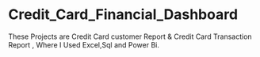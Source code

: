 # Credit_Card_Financial_Dashboard
 These Projects are Credit Card customer Report & Credit Card Transaction Report , Where I Used Excel,Sql and Power Bi.
